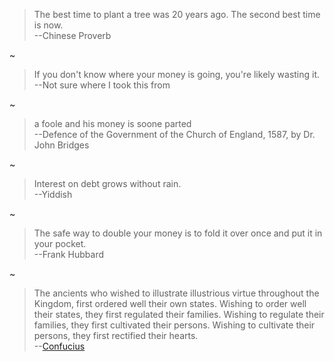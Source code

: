 > The best time to plant a tree was 20 years ago. The second best time is now.  
>--Chinese Proverb  

~  
> If you don't know where your money is going, you're likely wasting it.  
>--Not sure where I took this from  
 
~    
> a foole and his money is soone parted  
>--Defence of the Government of the Church of England, 1587, by Dr. John Bridges  
  
~    
>Interest on debt grows without rain.  
>--Yiddish
  
~    
>The safe way to double your money is to fold it over once and put it in your pocket.  
>--Frank Hubbard

~  
>The ancients who wished to illustrate illustrious virtue throughout the Kingdom, first ordered well their own states. Wishing to order well their states, they first regulated their families. Wishing to regulate their families, they first cultivated their persons. Wishing to cultivate their persons, they first rectified their hearts.  
>--[Confucius](https://en.wikiquote.org/wiki/Confucius)
